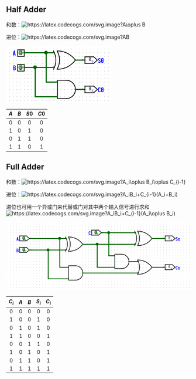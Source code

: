## Half Adder

和数：<img src="https://latex.codecogs.com/svg.image?A\oplus&space;B" title="https://latex.codecogs.com/svg.image?A\oplus B" />

进位：<img src="https://latex.codecogs.com/svg.image?AB" title="https://latex.codecogs.com/svg.image?AB" />

![](../../image/half_adder.png)

| $A$ | $B$ | $S0$ | $C0$ |
| :-: | :-: | :--: | :--: |
|  0  |  0  |  0   |  0   |
|  1  |  0  |  1   |  0   |
|  0  |  1  |  1   |  0   |
|  1  |  1  |  0   |  1   |

## Full Adder

和数：<img src="https://latex.codecogs.com/svg.image?A_i\oplus&space;B_i\oplus&space;C_{i-1}" title="https://latex.codecogs.com/svg.image?A_i\oplus B_i\oplus C_{i-1}" />

进位：<img src="https://latex.codecogs.com/svg.image?A_iB_i&plus;C_{i-1}(A_i&plus;B_i)" title="https://latex.codecogs.com/svg.image?A_iB_i+C_{i-1}(A_i+B_i)" />

进位也可用一个异或门来代替或门对其中两个输入信号进行求和<img src="https://latex.codecogs.com/svg.image?A_iB_i&plus;C_{i-1}(A_i\oplus&space;B_i)" title="https://latex.codecogs.com/svg.image?A_iB_i+C_{i-1}(A_i\oplus B_i)" />

![](../../image/full_adder.png)

| $C_i$ | $A$ | $B$ | $S_i$ | $C_i$ |
| :---: | :-: | :-: | :---: | :---: |
|   0   |  0  |  0  |   0   |   0   |
|   1   |  0  |  0  |   1   |   0   |
|   0   |  1  |  0  |   1   |   0   |
|   1   |  1  |  0  |   0   |   1   |
|   0   |  0  |  1  |   1   |   0   |
|   1   |  0  |  1  |   0   |   1   |
|   0   |  1  |  1  |   0   |   1   |
|   1   |  1  |  1  |   1   |   1   |
